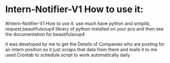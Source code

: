 # Intern-Notifier-V1 How to use it:  
 #Intern-Notifier-V1 How to use it: 
use much have python and
smtplib, request,beautifulsoup4 library of python installed on your pcs 
and then see the documentation for beautifulsoup4

it was developed by me to get the Details of Companies  who are posting for an intern position so it just scraps that data from there and mails it to me
used Crontab to schedule script to work automatically daily
